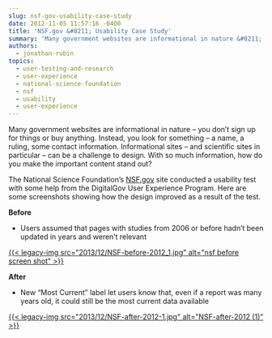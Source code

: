 ```yaml
---
slug: nsf-gov-usability-case-study
date: 2012-11-05 11:57:16 -0400
title: 'NSF.gov &#8211; Usability Case Study'
summary: 'Many government websites are informational in nature &#8211; you don&#8217;t sign up for things or buy anything. Instead, you look for something &#8211; a name, a ruling, some contact information. Informational sites &#8211; and scientific sites in particular &#8211; can be a challenge to design. With so much information, how do you make the important'
authors:
  - jonathan-rubin
topics:
  - user-testing-and-research
  - user-experience
  - national-science-foundation
  - nsf
  - usability
  - user-experience
---
```


Many government websites are informational in nature &#8211; you don&#8217;t sign up for things or buy anything. Instead, you look for something &#8211; a name, a ruling, some contact information. Informational sites &#8211; and scientific sites in particular &#8211; can be a challenge to design. With so much information, how do you make the important content stand out?

The National Science Foundation&#8217;s [NSF.gov](http://nsf.gov/) site conducted a usability test with some help from the DigitalGov User Experience Program. Here are some screenshots showing how the design improved as a result of the test.

**Before**

  * Users assumed that pages with studies from 2006 or before hadn&#8217;t been updated in years and weren&#8217;t relevant

[{{< legacy-img src="2013/12/NSF-before-2012_1.jpg" alt="nsf before screen shot" >}}](https://s3.amazonaws.com/digitalgov/_legacy-img/2013/12/NSF-before-2012_1.jpg)

**After**

  * New &#8220;Most Current&#8221; label let users know that, even if a report was many years old, it could still be the most current data available

[{{< legacy-img src="2013/12/NSF-after-2012-1.jpg" alt="NSF-after-2012 (1)" >}}](https://s3.amazonaws.com/digitalgov/_legacy-img/2013/12/NSF-after-2012-1.jpg)

 

 